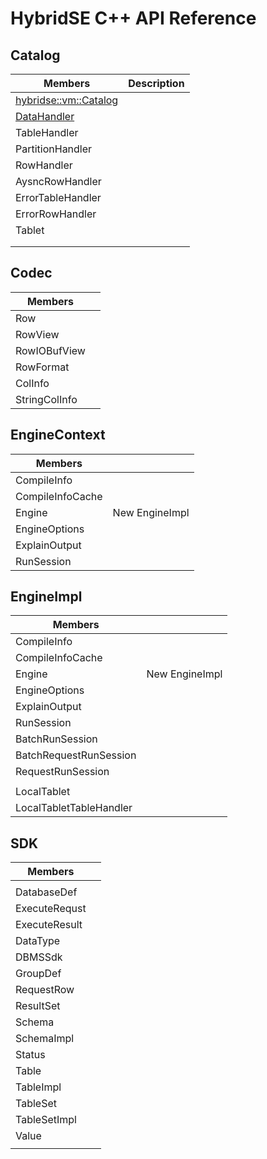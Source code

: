 # HybridSE C++ API Reference

## Catalog

| Members                                       | Description |
| --------------------------------------------- | ----------- |
| [hybridse::vm::Catalog](./catalog/catalog.md) |             |
| [DataHandler](./catalog/data_handler.md)      |             |
| TableHandler                                  |             |
| PartitionHandler                              |             |
| RowHandler                                    |             |
| AysncRowHandler                               |             |
| ErrorTableHandler                             |             |
| ErrorRowHandler                               |             |
| Tablet                                        |             |
|                                               |             |
|                                               |             |

## Codec

| Members       |      |
| ------------- | ---- |
| Row           |      |
| RowView       |      |
| RowIOBufView  |      |
| RowFormat     |      |
| ColInfo       |      |
| StringColInfo |      |

## EngineContext

| Members          |                |
| ---------------- | -------------- |
| CompileInfo      |                |
| CompileInfoCache |                |
| Engine           | New EngineImpl |
| EngineOptions    |                |
| ExplainOutput    |                |
| RunSession       |                |

## EngineImpl

| Members                 |            |
| ----------------------- | ---------- |
| CompileInfo             |            |
| CompileInfoCache        |            |
| Engine                  | New EngineImpl |
| EngineOptions           |            |
| ExplainOutput           |            |
| RunSession              |            |
| BatchRunSession         |            |
| BatchRequestRunSession  |            |
| RequestRunSession       |            |
|                         |            |
| LocalTablet             |            |
| LocalTabletTableHandler |            |



## SDK

| Members       |      |
| ------------- | ---- |
|               |      |
| DatabaseDef   |      |
| ExecuteRequst |      |
| ExecuteResult |      |
| DataType      |      |
| DBMSSdk       |      |
| GroupDef      |      |
| RequestRow    |      |
| ResultSet     |      |
| Schema        |      |
| SchemaImpl    |      |
| Status        |      |
| Table         |      |
| TableImpl     |      |
| TableSet      |      |
| TableSetImpl  |      |
| Value         |      |
|               |      |